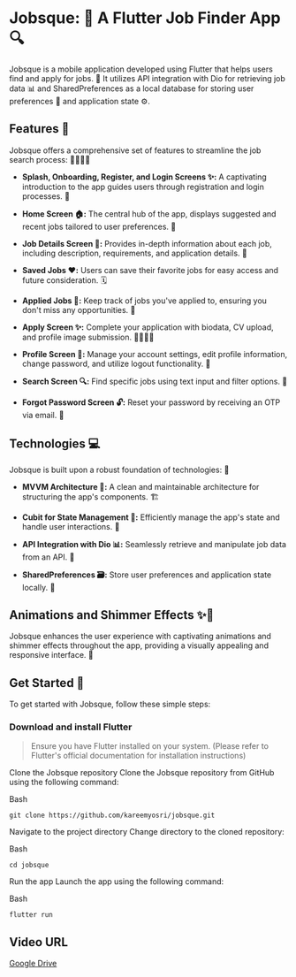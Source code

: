 # Jobsque: 🚀 A Flutter Job Finder App 🔍
Jobsque is a mobile application developed using Flutter that helps users find and apply for jobs. 💼 It utilizes API integration with Dio for retrieving job data 📊 and SharedPreferences as a local database for storing user preferences 💾 and application state ⚙️.

## Features 🌟
Jobsque offers a comprehensive set of features to streamline the job search process: 🏃‍♀️🏃‍♂️

- **Splash, Onboarding, Register, and Login Screens ✨:**
 A captivating introduction to the app guides users through registration and login processes. 🔐

- **Home Screen 🏠:**
The central hub of the app, displays suggested and recent jobs tailored to user preferences. 🎯

- **Job Details Screen 📑:**
Provides in-depth information about each job, including description, requirements, and application details. 📝

- **Saved Jobs ❤️:**
Users can save their favorite jobs for easy access and future consideration. 🗓️

- **Applied Jobs 💼:**
Keep track of jobs you've applied to, ensuring you don't miss any opportunities. 🔔

- **Apply Screen ✨:**
Complete your application with biodata, CV upload, and profile image submission. 👨‍💼👩‍💼

- **Profile Screen 👤:**
Manage your account settings, edit profile information, change password, and utilize logout functionality. 🚪

- **Search Screen 🔍:**
Find specific jobs using text input and filter options. 🔎

- **Forgot Password Screen 🔓:**
Reset your password by receiving an OTP via email. 📧

## Technologies 💻
Jobsque is built upon a robust foundation of technologies: 💪

- **MVVM Architecture 📐:**
A clean and maintainable architecture for structuring the app's components. 🏗️

- **Cubit for State Management 🧩:**
Efficiently manage the app's state and handle user interactions. 🤝

- **API Integration with Dio 📊:**
Seamlessly retrieve and manipulate job data from an API. 📡

- **SharedPreferences 🗃️:**
Store user preferences and application state locally. 💾

## Animations and Shimmer Effects ✨💫
Jobsque enhances the user experience with captivating animations and shimmer effects throughout the app, providing a visually appealing and responsive interface. 🤩

## Get Started 🏁
To get started with Jobsque, follow these simple steps:

### Download and install Flutter
>Ensure you have Flutter installed on your system. (Please refer to Flutter's official documentation for installation instructions)

Clone the Jobsque repository
Clone the Jobsque repository from GitHub using the following command:

Bash
```
git clone https://github.com/kareemyosri/jobsque.git
```

Navigate to the project directory
Change directory to the cloned repository:

Bash
```
cd jobsque
```
Run the app
Launch the app using the following command:

Bash
```
flutter run
```

## Video URL
[Google Drive](https://drive.google.com/file/d/18HcacGDQKzCTyBmurrPnd9hx_MNHGLhY/view?usp=drive_link)


